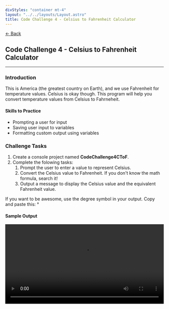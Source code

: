 ```yaml
---
divStyles: "container mt-4"
layout: "../../layouts/Layout.astro"
title: Code Challenge 4 - Celsius to Fahrenheit Calculator
---
```


[← Back](/code-challenges/)

## Code Challenge 4 - Celsius to Fahrenheit Calculator

---

### Introduction

This is America (the greatest country on Earth), and we use Fahrenheit for temperature values. Celsius is okay though. This program will help you convert temperature values from Celsius to Fahrneheit.

#### Skills to Practice

- Prompting a user for input
- Saving user input to variables
- Formatting custom output using variables

### Challenge Tasks

1. Create a console project named **CodeChallenge4CToF**.
2. Complete the folowing tasks:
   1. Prompt the user to enter a value to represent Celsius.
   2. Convert the Celsius value to Fahrenheit. If you don't know the math formula, search it!
   3. Output a message to display the Celsius value and the equivalent Fahrenheit value.

If you want to be awesome, use the degree symbol in your output. Copy and paste this: °

#### Sample Output

<div class="row">
    <div class="col-sm-12 col-xl-10 offset-xl-1">
        <video src="/courses/code-challenges/code-challenge-4-sample.mp4" autoplay loop width="100%"></video>
    </div>
</div>
